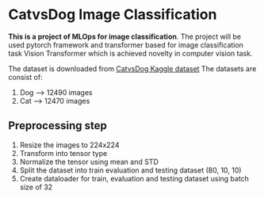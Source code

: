 # CatvsDog Image Classification
**This is a project of MLOps for image classification**. The project will be used pytorch framework and transformer based for image classification task Vision Transformer which is achieved novelty in computer vision task.

The dataset is downloaded from [CatvsDog Kaggle dataset](https://www.kaggle.com/datasets/karakaggle/kaggle-cat-vs-dog-dataset/data)
The datasets are consist of:
1. Dog --> 12490 images
2. Cat --> 12470 images

## Preprocessing step
1. Resize the images to 224x224
2. Transform into tensor type
3. Normalize the tensor using mean and STD
4. Split the dataset into train evaluation and testing dataset (80, 10, 10)
5. Create dataloader for train, evaluation and testing dataset using batch size of 32